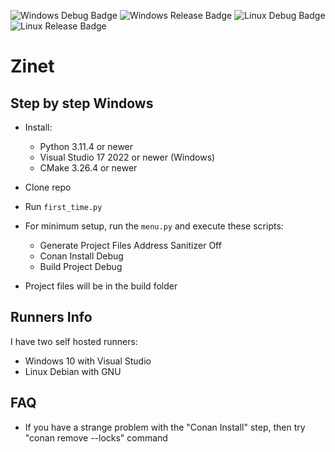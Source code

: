 
![Windows Debug Badge](https://github.com/Kaninchen221/Zinet2/actions/workflows/Windows_Debug.yml/badge.svg)
![Windows Release Badge](https://github.com/Kaninchen221/Zinet2/actions/workflows/Windows_Release.yml/badge.svg)
![Linux Debug Badge](https://github.com/Kaninchen221/Zinet2/actions/workflows/Linux_Debug.yml/badge.svg)
![Linux Release Badge](https://github.com/Kaninchen221/Zinet2/actions/workflows/Linux_Release.yml/badge.svg)

# Zinet

## Step by step Windows

+ Install:
	- Python 3.11.4 or newer
	- Visual Studio 17 2022 or newer (Windows)
	- CMake 3.26.4 or newer
+ Clone repo
+ Run `first_time.py`
+ For minimum setup, run the `menu.py` and execute these scripts:
	- Generate Project Files Address Sanitizer Off
	- Conan Install Debug
	- Build Project Debug
	  
+ Project files will be in the build folder

## Runners Info 
I have two self hosted runners:  
+ Windows 10 with Visual Studio 
+ Linux Debian with GNU

## FAQ
  + If you have a strange problem with the "Conan Install" step, then try "conan remove --locks" command
    
